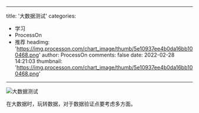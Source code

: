
---
title: '大数据测试'
categories: 
 - 学习
 - ProcessOn
 - 推荐
headimg: 'https://img.processon.com/chart_image/thumb/5e10937ee4b0da16bb100468.png'
author: ProcessOn
comments: false
date: 2022-02-28 14:21:03
thumbnail: 'https://img.processon.com/chart_image/thumb/5e10937ee4b0da16bb100468.png'
---

<div>   
<img class="thumb" alt="大数据测试" src="https://img.processon.com/chart_image/thumb/5e10937ee4b0da16bb100468.png" referrerpolicy="no-referrer">
<p>在大数据时，玩转数据，对于数据验证点要考虑多方面。</p>  
</div>
            